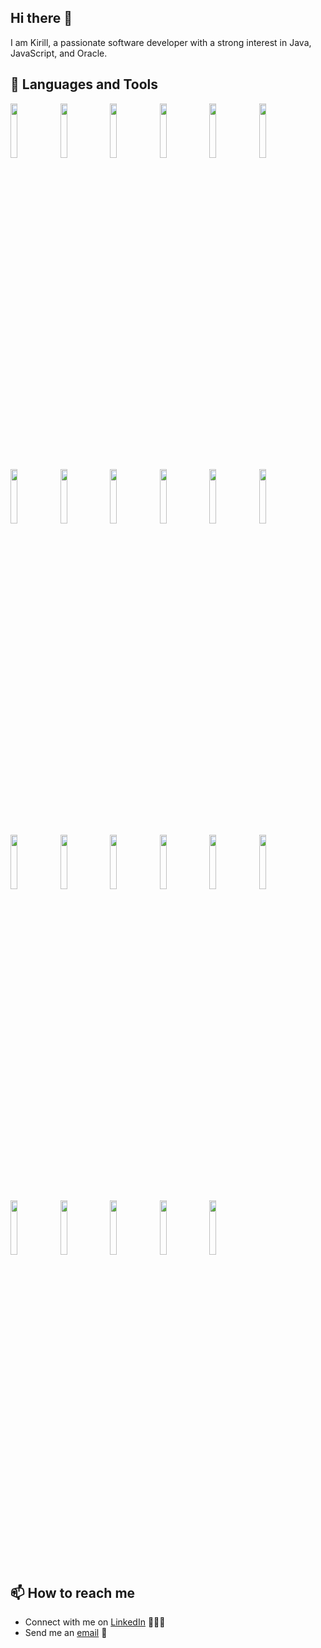 ## Hi there 👋 

I am Kirill, a passionate software developer with a strong interest in Java, JavaScript, and Oracle.

## 🧰 Languages and Tools

<p>
    <img width="15%" src="https://www.vectorlogo.zone/logos/java/java-ar21.svg" />
    <img width="15%" src="https://www.vectorlogo.zone/logos/apache_tomcat/apache_tomcat-ar21.svg" />
    <img width="15%" src="https://www.vectorlogo.zone/logos/javascript/javascript-ar21.svg" />
    <img width="15%" src="https://www.vectorlogo.zone/logos/npmjs/npmjs-ar21.svg" />
    <img width="15%" src="https://www.vectorlogo.zone/logos/nodejs/nodejs-ar21.svg" />    
    <img width="15%" src="https://www.vectorlogo.zone/logos/expressjs/expressjs-ar21.svg" />
    <img width="15%" src="https://www.vectorlogo.zone/logos/git-scm/git-scm-ar21.svg" />    
    <img width="15%" src="https://www.vectorlogo.zone/logos/github/github-ar21.svg" />
    <img width="15%" src="https://www.vectorlogo.zone/logos/php/php-ar21.svg" />
    <img width="15%" src="https://www.vectorlogo.zone/logos/apache_hadoop/apache_hadoop-ar21.svg" />
    <img width="15%" src="https://www.vectorlogo.zone/logos/apache_hive/apache_hive-ar21.svg" />
    <img width="15%" src="https://www.vectorlogo.zone/logos/apache_spark/apache_spark-ar21.svg" />
    <img width="15%" src="https://www.vectorlogo.zone/logos/mysql/mysql-ar21.svg" />
    <img width="15%" src="https://www.vectorlogo.zone/logos/oracle/oracle-ar21.svg" />
    <img width="15%" src="https://www.vectorlogo.zone/logos/linux/linux-ar21.svg" /> 
    <img width="15%" src="https://www.vectorlogo.zone/logos/w3_css/w3_css-ar21.svg" />
    <img width="15%" src="https://www.vectorlogo.zone/logos/w3_html5/w3_html5-ar21.svg" />  
    <img width="15%" src="https://www.vectorlogo.zone/logos/springio/springio-ar21.svg" />     
    <img width="15%" src="https://www.vectorlogo.zone/logos/springio/springio-ar21.svg" />     
    <img width="15%" src="https://www.vectorlogo.zone/logos/angular/angular-ar21.svg" />     
    <img width="15%" src="https://www.vectorlogo.zone/logos/nextjs/nextjs-ar21.svg" />
    <img width="15%" src="https://www.vectorlogo.zone/logos/neo4j/neo4j-ar21.svg" />
    <img width="15%" src="https://www.vectorlogo.zone/logos/mongodb/mongodb-ar21.svg" />
    
</p>

## 📫 How to reach me

- Connect with me on [LinkedIn](https://www.linkedin.com/in/kirilltsybulka) 👨🏻‍💻
- Send me an [email](mailto:ktsybulka11@gmail.com) 📧
